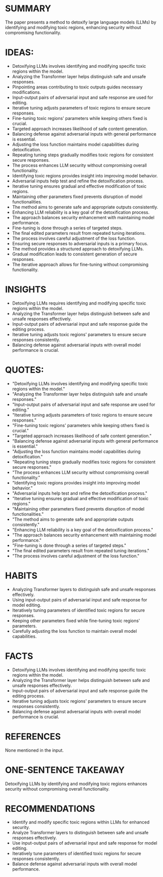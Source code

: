 # SUMMARY
The paper presents a method to detoxify large language models (LLMs) by identifying and modifying toxic regions, enhancing security without compromising functionality.

# IDEAS:
- Detoxifying LLMs involves identifying and modifying specific toxic regions within the model.
- Analyzing the Transformer layer helps distinguish safe and unsafe responses.
- Pinpointing areas contributing to toxic outputs guides necessary modifications.
- Input-output pairs of adversarial input and safe response are used for editing.
- Iterative tuning adjusts parameters of toxic regions to ensure secure responses.
- Fine-tuning toxic regions' parameters while keeping others fixed is crucial.
- Targeted approach increases likelihood of safe content generation.
- Balancing defense against adversarial inputs with general performance is essential.
- Adjusting the loss function maintains model capabilities during detoxification.
- Repeating tuning steps gradually modifies toxic regions for consistent secure responses.
- The process enhances LLM security without compromising overall functionality.
- Identifying toxic regions provides insight into improving model behavior.
- Adversarial inputs help test and refine the detoxification process.
- Iterative tuning ensures gradual and effective modification of toxic regions.
- Maintaining other parameters fixed prevents disruption of model functionalities.
- The method aims to generate safe and appropriate outputs consistently.
- Enhancing LLM reliability is a key goal of the detoxification process.
- The approach balances security enhancement with maintaining model performance.
- Fine-tuning is done through a series of targeted steps.
- The final edited parameters result from repeated tuning iterations.
- The process involves careful adjustment of the loss function.
- Ensuring secure responses to adversarial inputs is a primary focus.
- The method provides a structured approach to detoxifying LLMs.
- Gradual modification leads to consistent generation of secure responses.
- The iterative approach allows for fine-tuning without compromising functionality.

# INSIGHTS
- Detoxifying LLMs requires identifying and modifying specific toxic regions within the model.
- Analyzing the Transformer layer helps distinguish between safe and unsafe responses effectively.
- Input-output pairs of adversarial input and safe response guide the editing process.
- Iterative tuning adjusts toxic regions' parameters to ensure secure responses consistently.
- Balancing defense against adversarial inputs with overall model performance is crucial.

# QUOTES:
- "Detoxifying LLMs involves identifying and modifying specific toxic regions within the model."
- "Analyzing the Transformer layer helps distinguish safe and unsafe responses."
- "Input-output pairs of adversarial input and safe response are used for editing."
- "Iterative tuning adjusts parameters of toxic regions to ensure secure responses."
- "Fine-tuning toxic regions' parameters while keeping others fixed is crucial."
- "Targeted approach increases likelihood of safe content generation."
- "Balancing defense against adversarial inputs with general performance is essential."
- "Adjusting the loss function maintains model capabilities during detoxification."
- "Repeating tuning steps gradually modifies toxic regions for consistent secure responses."
- "The process enhances LLM security without compromising overall functionality."
- "Identifying toxic regions provides insight into improving model behavior."
- "Adversarial inputs help test and refine the detoxification process."
- "Iterative tuning ensures gradual and effective modification of toxic regions."
- "Maintaining other parameters fixed prevents disruption of model functionalities."
- "The method aims to generate safe and appropriate outputs consistently."
- "Enhancing LLM reliability is a key goal of the detoxification process."
- "The approach balances security enhancement with maintaining model performance."
- "Fine-tuning is done through a series of targeted steps."
- "The final edited parameters result from repeated tuning iterations."
- "The process involves careful adjustment of the loss function."

# HABITS
- Analyzing Transformer layers to distinguish safe and unsafe responses effectively.
- Using input-output pairs of adversarial input and safe response for model editing.
- Iteratively tuning parameters of identified toxic regions for secure responses.
- Keeping other parameters fixed while fine-tuning toxic regions' parameters.
- Carefully adjusting the loss function to maintain overall model capabilities.

# FACTS
- Detoxifying LLMs involves identifying and modifying specific toxic regions within the model.
- Analyzing the Transformer layer helps distinguish between safe and unsafe responses effectively.
- Input-output pairs of adversarial input and safe response guide the editing process.
- Iterative tuning adjusts toxic regions' parameters to ensure secure responses consistently.
- Balancing defense against adversarial inputs with overall model performance is crucial.

# REFERENCES
None mentioned in the input.

# ONE-SENTENCE TAKEAWAY
Detoxifying LLMs by identifying and modifying toxic regions enhances security without compromising overall functionality.

# RECOMMENDATIONS
- Identify and modify specific toxic regions within LLMs for enhanced security.
- Analyze Transformer layers to distinguish between safe and unsafe responses effectively.
- Use input-output pairs of adversarial input and safe response for model editing.
- Iteratively tune parameters of identified toxic regions for secure responses consistently.
- Balance defense against adversarial inputs with overall model performance.